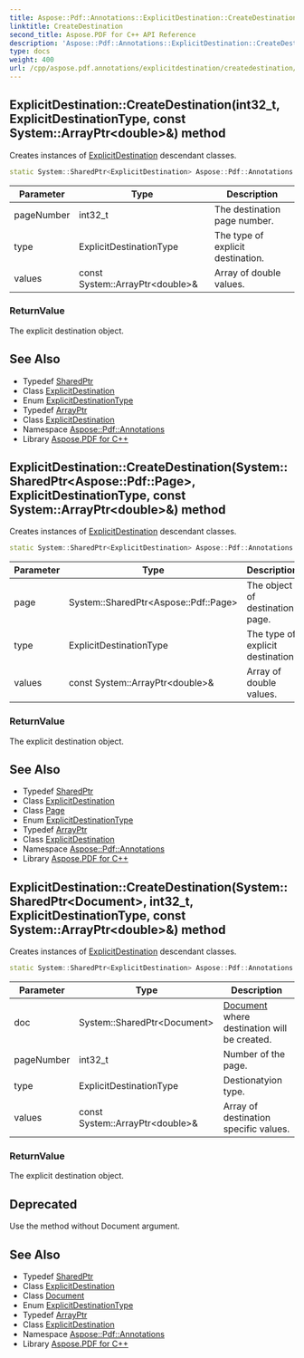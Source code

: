 ```yaml
---
title: Aspose::Pdf::Annotations::ExplicitDestination::CreateDestination method
linktitle: CreateDestination
second_title: Aspose.PDF for C++ API Reference
description: 'Aspose::Pdf::Annotations::ExplicitDestination::CreateDestination method. Creates instances of ExplicitDestination descendant classes in C++.'
type: docs
weight: 400
url: /cpp/aspose.pdf.annotations/explicitdestination/createdestination/
---
```

## ExplicitDestination::CreateDestination(int32_t, ExplicitDestinationType, const System::ArrayPtr\<double\>\&) method


Creates instances of [ExplicitDestination](../) descendant classes.

```cpp
static System::SharedPtr<ExplicitDestination> Aspose::Pdf::Annotations::ExplicitDestination::CreateDestination(int32_t pageNumber, ExplicitDestinationType type, const System::ArrayPtr<double> &values)
```


| Parameter | Type | Description |
| --- | --- | --- |
| pageNumber | int32_t | The destination page number. |
| type | ExplicitDestinationType | The type of explicit destination. |
| values | const System::ArrayPtr\<double\>\& | Array of double values. |

### ReturnValue

The explicit destination object.

## See Also

* Typedef [SharedPtr](../../../system/sharedptr/)
* Class [ExplicitDestination](../)
* Enum [ExplicitDestinationType](../../explicitdestinationtype/)
* Typedef [ArrayPtr](../../../system/arrayptr/)
* Class [ExplicitDestination](../)
* Namespace [Aspose::Pdf::Annotations](../../)
* Library [Aspose.PDF for C++](../../../)
## ExplicitDestination::CreateDestination(System::SharedPtr\<Aspose::Pdf::Page\>, ExplicitDestinationType, const System::ArrayPtr\<double\>\&) method


Creates instances of [ExplicitDestination](../) descendant classes.

```cpp
static System::SharedPtr<ExplicitDestination> Aspose::Pdf::Annotations::ExplicitDestination::CreateDestination(System::SharedPtr<Aspose::Pdf::Page> page, ExplicitDestinationType type, const System::ArrayPtr<double> &values)
```


| Parameter | Type | Description |
| --- | --- | --- |
| page | System::SharedPtr\<Aspose::Pdf::Page\> | The object of destination page. |
| type | ExplicitDestinationType | The type of explicit destination. |
| values | const System::ArrayPtr\<double\>\& | Array of double values. |

### ReturnValue

The explicit destination object.

## See Also

* Typedef [SharedPtr](../../../system/sharedptr/)
* Class [ExplicitDestination](../)
* Class [Page](../../../aspose.pdf/page/)
* Enum [ExplicitDestinationType](../../explicitdestinationtype/)
* Typedef [ArrayPtr](../../../system/arrayptr/)
* Class [ExplicitDestination](../)
* Namespace [Aspose::Pdf::Annotations](../../)
* Library [Aspose.PDF for C++](../../../)
## ExplicitDestination::CreateDestination(System::SharedPtr\<Document\>, int32_t, ExplicitDestinationType, const System::ArrayPtr\<double\>\&) method


Creates instances of [ExplicitDestination](../) descendant classes.

```cpp
static System::SharedPtr<ExplicitDestination> Aspose::Pdf::Annotations::ExplicitDestination::CreateDestination(System::SharedPtr<Document> doc, int32_t pageNumber, ExplicitDestinationType type, const System::ArrayPtr<double> &values)
```


| Parameter | Type | Description |
| --- | --- | --- |
| doc | System::SharedPtr\<Document\> | [Document](../../../aspose.pdf/document/) where destination will be created. |
| pageNumber | int32_t | Number of the page. |
| type | ExplicitDestinationType | Destionatyion type. |
| values | const System::ArrayPtr\<double\>\& | Array of destination specific values. |

### ReturnValue

The explicit destination object.

## Deprecated
Use the method without Document argument. 

## See Also

* Typedef [SharedPtr](../../../system/sharedptr/)
* Class [ExplicitDestination](../)
* Class [Document](../../../aspose.pdf/document/)
* Enum [ExplicitDestinationType](../../explicitdestinationtype/)
* Typedef [ArrayPtr](../../../system/arrayptr/)
* Class [ExplicitDestination](../)
* Namespace [Aspose::Pdf::Annotations](../../)
* Library [Aspose.PDF for C++](../../../)

